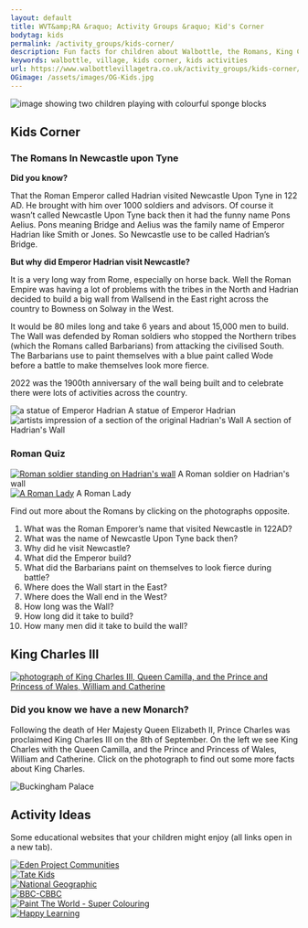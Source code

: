 ```yaml
---
layout: default
title: WVT&amp;RA &raquo; Activity Groups &raquo; Kid's Corner
bodytag: kids
permalink: /activity_groups/kids-corner/
description: Fun facts for children about Walbottle, the Romans, King Charles III and external links to kids activity websites.
keywords: walbottle, village, kids corner, kids activities
url: https://www.walbottlevillagetra.co.uk/activity_groups/kids-corner/
OGimage: /assets/images/OG-Kids.jpg
---
```

<div class="container-fluid">
	<div class="row">
		<div class="mastImg">
			<img src="/assets/images/mastheadImg-kids.jpg" class="img-responsive" alt="image showing two children playing with colourful sponge blocks"/>
		</div>
	</div>
</div>
<div class="container-fluid groups"> <!-- container-fluid -->
	<div class="row"> <!-- row -->
		<div class="col-sm-1 col-xs-0"></div>
		<div class="col-sm-10 col-xs-12 mainPanel">
			<div class="row"> <!-- row -->
				<div class="col-xs-12">
					<h2>Kids Corner</h2>
				</div>
				<div class="col-md-8 col-xs-12">
					<h3>The Romans In Newcastle upon Tyne</h3>
			  		<p><strong>Did you know?</strong></p>
			  		<p>That the Roman Emperor called Hadrian visited Newcastle Upon Tyne in 122 AD.  He brought with him over 1000 soldiers and advisors. Of course it wasn’t called Newcastle Upon Tyne back then it had the funny name Pons Aelius. Pons meaning Bridge and Aelius was the family name of Emperor Hadrian like Smith or Jones. So Newcastle use to be called Hadrian’s Bridge.</p>
					<p><strong>But why did Emperor Hadrian visit Newcastle?</strong></p>
					<p>It is a very long way from Rome, especially on horse back.  Well the Roman Empire was having a lot of problems with the tribes in the North and Hadrian decided to build a big wall from Wallsend in the East right across the country to Bowness on Solway in the West.</p>
					<p>It would be 80 miles long and take 6 years and about 15,000 men to build.  The Wall was defended by Roman soldiers who stopped the Northern tribes (which the Romans called Barbarians) from attacking the civilised South. The Barbarians use to paint themselves with a blue paint called Wode before a battle to make themselves look more fierce.</p>
			 	 <p>2022 was the 1900th anniversary of the wall being built and to celebrate there were lots of activities across the country.</p>
				</div>
				<div class="col-md-4 col-xs-12">
					<img src="/assets/images/hadrian.jpg" class="img-responsive" alt="a statue of Emperor Hadrian"/>
					<caption>A statue of Emperor Hadrian</caption>
					<img src="/assets/images/hadrians-wall.jpg" class="img-responsive" alt="artists impression of a section of the original Hadrian's Wall"/>
					<caption>A section of Hadrian's Wall</caption>
				</div>
			</div> <!-- /row -->
			<div class="row"> <!-- row -->
				<div class="col-md-12 col-xs-12">
				  <h3>Roman Quiz</h3>
				</div>
				<div class="col-lg-3 col-md-3 col-sm-6 col-xs-6">
				  <a href="http://www.primaryhomeworkhelp.co.uk/Romans.html" target="_blank"><img src="/assets/images/Roman-soldier-on-wall1.jpg" class="img-responsive" alt="Roman soldier standing on Hadrian's wall"></a>
				  <caption>A Roman soldier on Hadrian's wall</caption>
				</div>
				<div class="col-lg-3 col-md-3 col-sm-6 col-xs-6">
				  <a href="http://www.primaryhomeworkhelp.co.uk/Romans.html" target="_blank"><img src="/assets/images/Roman-lady.jpg" class="img-responsive" alt="A Roman Lady"></a>
				   <caption>A Roman Lady</caption>
				</div>
				<div class="col-lg-6 col-md-6 col-sm-12 col-xs-12">
					<p>Find out more about the Romans by clicking on the photographs opposite.</p>
					<ol>
					<li>What was the Roman Emporer’s name that visited Newcastle in 122AD?</li>
					<li>What was the name of Newcastle Upon Tyne back then?</li>
					<li>Why did he visit Newcastle?</li>
					<li>What did the Emperor build?</li>
					<li>What did the Barbarians paint on themselves to look fierce during battle?</li>
					<li>Where does the Wall start in the East?</li>
					<li>Where does the Wall end in the West?</li>
					<li>How long was the Wall?</li>
					<li>How long did it take to build?</li>
					<li>How many men did it take to build the wall?</li>
					</ol>
				</div>
			</div> <!-- /row -->
			<div class="row"> <!-- row -->
				<div class="col-md-12 col-xs-12">
				  <h2>King Charles III</h2>
				</div>
				<div class="col-md-6 col-xs-12">
				<a href="https://www.natgeokids.com/uk/discover/history/monarchy/facts-about-the-king-charles-iii/" title="visit National Geographic Kids website" target="_blank"><img src="/assets/images/royal-family.jpg" class="img-responsive" alt="photograph of King Charles III, Queen Camilla, and the Prince and Princess of Wales, William and Catherine"/></a>
				</div>
				<div class="col-md-6 col-xs-12">
					<h3>Did you know we have a new Monarch?</h3>
					<p>Following the death of Her Majesty Queen Elizabeth II, Prince Charles was proclaimed King Charles III on the 8th of September. On the left we see King Charles with the Queen Camilla, and the Prince and Princess of Wales, William and Catherine. Click on the photograph to find out some more facts about King Charles.</p>
				</div>
				<div class="col-lg-12 col-md-12 col-sm-12 col-xs-12">
					<img src="/assets/images/buckinghamPalace.jpg" class="img-responsive" alt="Buckingham Palace"/>
				</div>
			</div> <!-- /row -->
			<div class="row"> <!-- row -->
				<div class="col-md-12 col-xs-12">
			  		<h2>Activity Ideas</h2>
					<p>Some educational websites that your children might enjoy (all links open in a new tab).</p>
				</div>
				<div class="col-md-4 col-xs-6">
		    			<a href="https://www.edenprojectcommunities.com/stuff-you-can-do" target="_blank" title="visit Eden Project Communities in a new tab"><img src="/assets/images/kids-eden.jpg" class="img-responsive" alt="Eden Project Communities"/></a>
				</div>
				<div class="col-md-4 col-xs-6">
					<a href="https://www.tate.org.uk/kids" target="_blank" title="visit Tate Kids in a new tab"><img src="/assets/images/kids-tate-kids.jpg" class="img-responsive" alt="Tate Kids"/></a>
				</div>
				<div class="col-md-4 col-xs-6">
		    			<a href="https://www.natgeokids.com/uk/" target="_blank" title="visit National Geographic Kids in a new tab"><img src="/assets/images/kids-national-geographic.jpg" class="img-responsive" alt="National Geographic"/></a>
				</div>
				<div class="col-md-4 col-xs-6">
		     			<a href="https://www.bbc.co.uk/cbeebies/games" target="_blank" title="visit CBBC in a new tab"><img src="/assets/images/kids-cbbc.jpg" class="img-responsive" alt="BBC-CBBC"/></a>
				</div>
				<div class="col-md-4 col-xs-6">
		    			<a href="http://www.supercoloring.com/sections/coloring-pages" target="_blank" title="visit Paint The Worls - Super Colouring in a new tab"><img src="/assets/images/kids-paint.jpg" class="img-responsive" alt="Paint The World - Super Colouring"/></a>
				</div>
				<div class="col-md-4 col-xs-6">
		    			<a href="https://happylearning.tv/en/games/" target="_blank" title="visit Happy Learning in a new tab"><img src="/assets/images/kids-happy-learning.jpg" class="img-responsive" alt="Happy Learning"/></a>
				</div>
	 		</div> <!-- /row -->
		</div> <!-- /mainPanel -->
	<div class="col-sm-1 col-xs-0"></div>
	</div> <!-- /row -->
</div>
